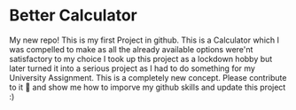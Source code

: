 # Better Calculator
My new repo!
This is my first Project in github. This is a Calculator which I was compelled to make as all the already available options were'nt satisfactory to my choice
I took up this project as a lockdown hobby but later turned it into a serious project as I had to do something for my University Assignment.
This is a completely new concept. Please contribute to it 🙏 and show me how to imporve my github skills and update this project :)
